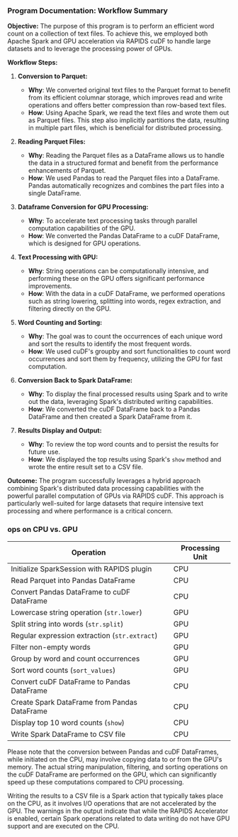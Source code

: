 ### Program Documentation: Workflow Summary

**Objective:**
The purpose of this program is to perform an efficient word count on a collection of text files. To achieve this, we employed both Apache Spark and GPU acceleration via RAPIDS cuDF to handle large datasets and to leverage the processing power of GPUs.

**Workflow Steps:**

1. **Conversion to Parquet:**
   - **Why**: We converted original text files to the Parquet format to benefit from its efficient columnar storage, which improves read and write operations and offers better compression than row-based text files.
   - **How**: Using Apache Spark, we read the text files and wrote them out as Parquet files. This step also implicitly partitions the data, resulting in multiple part files, which is beneficial for distributed processing.

2. **Reading Parquet Files:**
   - **Why**: Reading the Parquet files as a DataFrame allows us to handle the data in a structured format and benefit from the performance enhancements of Parquet.
   - **How**: We used Pandas to read the Parquet files into a DataFrame. Pandas automatically recognizes and combines the part files into a single DataFrame.

3. **Dataframe Conversion for GPU Processing:**
   - **Why**: To accelerate text processing tasks through parallel computation capabilities of the GPU.
   - **How**: We converted the Pandas DataFrame to a cuDF DataFrame, which is designed for GPU operations.

4. **Text Processing with GPU:**
   - **Why**: String operations can be computationally intensive, and performing these on the GPU offers significant performance improvements.
   - **How**: With the data in a cuDF DataFrame, we performed operations such as string lowering, splitting into words, regex extraction, and filtering directly on the GPU.

5. **Word Counting and Sorting:**
   - **Why**: The goal was to count the occurrences of each unique word and sort the results to identify the most frequent words.
   - **How**: We used cuDF's groupby and sort functionalities to count word occurrences and sort them by frequency, utilizing the GPU for fast computation.

6. **Conversion Back to Spark DataFrame:**
   - **Why**: To display the final processed results using Spark and to write out the data, leveraging Spark's distributed writing capabilities.
   - **How**: We converted the cuDF DataFrame back to a Pandas DataFrame and then created a Spark DataFrame from it.

7. **Results Display and Output:**
   - **Why**: To review the top word counts and to persist the results for future use.
   - **How**: We displayed the top results using Spark's `show` method and wrote the entire result set to a CSV file.

**Outcome:**
The program successfully leverages a hybrid approach combining Spark's distributed data processing capabilities with the powerful parallel computation of GPUs via RAPIDS cuDF. This approach is particularly well-suited for large datasets that require intensive text processing and where performance is a critical concern.


### ops on CPU vs. GPU

| Operation                                      | Processing Unit |
|------------------------------------------------|-----------------|
| Initialize SparkSession with RAPIDS plugin     | CPU             |
| Read Parquet into Pandas DataFrame             | CPU             |
| Convert Pandas DataFrame to cuDF DataFrame     | CPU             |
| Lowercase string operation (`str.lower`)       | GPU             |
| Split string into words (`str.split`)          | GPU             |
| Regular expression extraction (`str.extract`)  | GPU             |
| Filter non-empty words                         | GPU             |
| Group by word and count occurrences            | GPU             |
| Sort word counts (`sort_values`)               | GPU             |
| Convert cuDF DataFrame to Pandas DataFrame     | CPU             |
| Create Spark DataFrame from Pandas DataFrame   | CPU             |
| Display top 10 word counts (`show`)            | CPU             |
| Write Spark DataFrame to CSV file              | CPU             |

Please note that the conversion between Pandas and cuDF DataFrames, while initiated on the CPU, may involve copying data to or from the GPU's memory. The actual string manipulation, filtering, and sorting operations on the cuDF DataFrame are performed on the GPU, which can significantly speed up these computations compared to CPU processing.

Writing the results to a CSV file is a Spark action that typically takes place on the CPU, as it involves I/O operations that are not accelerated by the GPU. The warnings in the output indicate that while the RAPIDS Accelerator is enabled, certain Spark operations related to data writing do not have GPU support and are executed on the CPU.